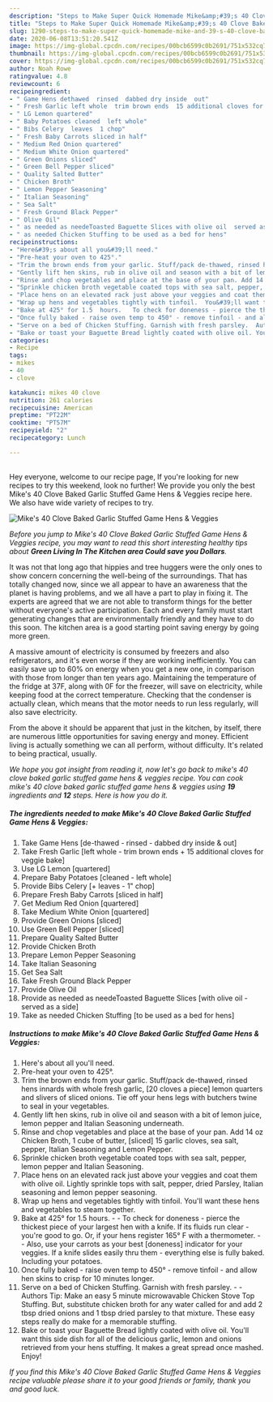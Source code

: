 ```yaml
---
description: "Steps to Make Super Quick Homemade Mike&amp;#39;s 40 Clove Baked Garlic Stuffed Game Hens &amp;amp; Veggies"
title: "Steps to Make Super Quick Homemade Mike&amp;#39;s 40 Clove Baked Garlic Stuffed Game Hens &amp;amp; Veggies"
slug: 1290-steps-to-make-super-quick-homemade-mike-and-39-s-40-clove-baked-garlic-stuffed-game-hens-and-amp-veggies
date: 2020-06-08T13:51:20.541Z
image: https://img-global.cpcdn.com/recipes/00bcb6599c0b2691/751x532cq70/mikes-40-clove-baked-garlic-stuffed-game-hens-veggies-recipe-main-photo.jpg
thumbnail: https://img-global.cpcdn.com/recipes/00bcb6599c0b2691/751x532cq70/mikes-40-clove-baked-garlic-stuffed-game-hens-veggies-recipe-main-photo.jpg
cover: https://img-global.cpcdn.com/recipes/00bcb6599c0b2691/751x532cq70/mikes-40-clove-baked-garlic-stuffed-game-hens-veggies-recipe-main-photo.jpg
author: Noah Rowe
ratingvalue: 4.8
reviewcount: 6
recipeingredient:
- " Game Hens dethawed  rinsed  dabbed dry inside  out"
- " Fresh Garlic left whole  trim brown ends  15 additional cloves for veggie bake"
- " LG Lemon quartered"
- " Baby Potatoes cleaned  left whole"
- " Bibs Celery  leaves  1 chop"
- " Fresh Baby Carrots sliced in half"
- " Medium Red Onion quartered"
- " Medium White Onion quartered"
- " Green Onions sliced"
- " Green Bell Pepper sliced"
- " Quality Salted Butter"
- " Chicken Broth"
- " Lemon Pepper Seasoning"
- " Italian Seasoning"
- " Sea Salt"
- " Fresh Ground Black Pepper"
- " Olive Oil"
- " as needed as needeToasted Baguette Slices with olive oil  served as a side"
- " as needed Chicken Stuffing to be used as a bed for hens"
recipeinstructions:
- "Here&#39;s about all you&#39;ll need."
- "Pre-heat your oven to 425°."
- "Trim the brown ends from your garlic. Stuff/pack de-thawed, rinsed hens innards with whole fresh garlic, [20 cloves a piece] lemon quarters and slivers of sliced onions. Tie off your hens legs with butchers twine to seal in your vegetables."
- "Gently lift hen skins, rub in olive oil and season with a bit of lemon juice, lemon pepper and Italian Seasoning underneath."
- "Rinse and chop vegetables and place at the base of your pan. Add 14 oz Chicken Broth, 1 cube of butter, [sliced] 15 garlic cloves, sea salt, pepper, Italian Seasoning and Lemon Pepper."
- "Sprinkle chicken broth vegetable coated tops with sea salt, pepper, lemon pepper and Italian Seasoning."
- "Place hens on an elevated rack just above your veggies and coat them with olive oil. Lightly sprinkle tops with salt, pepper, dried Parsley, Italian seasoning and lemon pepper seasoning."
- "Wrap up hens and vegetables tightly with tinfoil.  You&#39;ll want these hens and vegetables to steam together."
- "Bake at 425° for 1.5  hours.   To check for doneness - pierce the thickest piece of your largest hen with a knife. If its fluids run clear - you&#39;re good to go. Or, if your hens register 165° F with a thermometer.  Also, use your carrots as your best [doneness] indicator for your veggies. If a knife slides easily thru them - everything else is fully baked. Including your potatoes."
- "Once fully baked - raise oven temp to 450° - remove tinfoil - and allow hen skins to crisp for 10 minutes longer."
- "Serve on a bed of Chicken Stuffing. Garnish with fresh parsley.  Authors Tip: Make an easy 5 minute microwavable Chicken Stove Top Stuffing. But, substitute chicken broth for any water called for and add 2 tbsp dried onions and 1 tbsp dried parsley to that mixture. These easy steps really do make for a memorable stuffing."
- "Bake or toast your Baguette Bread lightly coated with olive oil. You&#39;ll want this side dish for all of the delicious garlic, lemon and onions retrieved from your hens stuffing. It makes a great spread once mashed. Enjoy!"
categories:
- Recipe
tags:
- mikes
- 40
- clove

katakunci: mikes 40 clove 
nutrition: 261 calories
recipecuisine: American
preptime: "PT22M"
cooktime: "PT57M"
recipeyield: "2"
recipecategory: Lunch

---
```

<br>
Hey everyone, welcome to our recipe page, If you're looking for new recipes to try this weekend, look no further! We provide you only the best Mike&#39;s 40 Clove Baked Garlic Stuffed Game Hens &amp; Veggies recipe here. We also have wide variety of recipes to try.
<br>


![Mike&#39;s 40 Clove Baked Garlic Stuffed Game Hens &amp; Veggies](https://img-global.cpcdn.com/recipes/00bcb6599c0b2691/751x532cq70/mikes-40-clove-baked-garlic-stuffed-game-hens-veggies-recipe-main-photo.jpg)

<i>Before you jump to Mike&#39;s 40 Clove Baked Garlic Stuffed Game Hens &amp; Veggies recipe, you may want to read this short interesting healthy tips about 
<strong>Green Living In The Kitchen area Could save you Dollars</strong>.</i>
</br>

It was not that long ago that hippies and tree huggers were the only ones to show concern concerning the well-being of the surroundings. That has totally changed now, since we all appear to have an awareness that the planet is having problems, and we all have a part to play in fixing it. The experts are agreed that we are not able to transform things for the better without everyone's active participation. Each and every family must start generating changes that are environmentally friendly and they have to do this soon. The kitchen area is a good starting point saving energy by going more green.

A massive amount of electricity is consumed by freezers and also refrigerators, and it's even worse if they are working inefficiently. You can easily save up to 60% on energy when you get a new one, in comparison with those from longer than ten years ago. Maintaining the temperature of the fridge at 37F, along with 0F for the freezer, will save on electricity, while keeping food at the correct temperature. Checking that the condenser is actually clean, which means that the motor needs to run less regularly, will also save electricity.

From the above it should be apparent that just in the kitchen, by itself, there are numerous little opportunities for saving energy and money. Efficient living is actually something we can all perform, without difficulty. It's related to being practical, usually.


<i>We hope you got insight from reading it, now let's go back to mike&#39;s 40 clove baked garlic stuffed game hens &amp; veggies recipe. You can cook mike&#39;s 40 clove baked garlic stuffed game hens &amp; veggies using <strong>19</strong> ingredients and <strong>12</strong> steps. Here is how you do it.
</i>

##### The ingredients needed to make Mike&#39;s 40 Clove Baked Garlic Stuffed Game Hens &amp; Veggies:

1. Take  Game Hens [de-thawed - rinsed - dabbed dry inside &amp; out]
1. Take  Fresh Garlic [left whole - trim brown ends + 15 additional cloves for veggie bake]
1. Use  LG Lemon [quartered]
1. Prepare  Baby Potatoes [cleaned - left whole]
1. Provide  Bibs Celery [+ leaves - 1&#34; chop]
1. Prepare  Fresh Baby Carrots [sliced in half]
1. Get  Medium Red Onion [quartered]
1. Take  Medium White Onion [quartered]
1. Provide  Green Onions [sliced]
1. Use  Green Bell Pepper [sliced]
1. Prepare  Quality Salted Butter
1. Provide  Chicken Broth
1. Prepare  Lemon Pepper Seasoning
1. Take  Italian Seasoning
1. Get  Sea Salt
1. Take  Fresh Ground Black Pepper
1. Provide  Olive Oil
1. Provide  as needed as needeToasted Baguette Slices [with olive oil - served as a side]
1. Take  as needed Chicken Stuffing [to be used as a bed for hens]


##### Instructions to make Mike&#39;s 40 Clove Baked Garlic Stuffed Game Hens &amp; Veggies:

1. Here&#39;s about all you&#39;ll need.
1. Pre-heat your oven to 425°.
1. Trim the brown ends from your garlic. Stuff/pack de-thawed, rinsed hens innards with whole fresh garlic, [20 cloves a piece] lemon quarters and slivers of sliced onions. Tie off your hens legs with butchers twine to seal in your vegetables.
1. Gently lift hen skins, rub in olive oil and season with a bit of lemon juice, lemon pepper and Italian Seasoning underneath.
1. Rinse and chop vegetables and place at the base of your pan. Add 14 oz Chicken Broth, 1 cube of butter, [sliced] 15 garlic cloves, sea salt, pepper, Italian Seasoning and Lemon Pepper.
1. Sprinkle chicken broth vegetable coated tops with sea salt, pepper, lemon pepper and Italian Seasoning.
1. Place hens on an elevated rack just above your veggies and coat them with olive oil. Lightly sprinkle tops with salt, pepper, dried Parsley, Italian seasoning and lemon pepper seasoning.
1. Wrap up hens and vegetables tightly with tinfoil.  You&#39;ll want these hens and vegetables to steam together.
1. Bake at 425° for 1.5  hours.  -  - To check for doneness - pierce the thickest piece of your largest hen with a knife. If its fluids run clear - you&#39;re good to go. Or, if your hens register 165° F with a thermometer. -  - Also, use your carrots as your best [doneness] indicator for your veggies. If a knife slides easily thru them - everything else is fully baked. Including your potatoes.
1. Once fully baked - raise oven temp to 450° - remove tinfoil - and allow hen skins to crisp for 10 minutes longer.
1. Serve on a bed of Chicken Stuffing. Garnish with fresh parsley. -  - Authors Tip: Make an easy 5 minute microwavable Chicken Stove Top Stuffing. But, substitute chicken broth for any water called for and add 2 tbsp dried onions and 1 tbsp dried parsley to that mixture. These easy steps really do make for a memorable stuffing.
1. Bake or toast your Baguette Bread lightly coated with olive oil. You&#39;ll want this side dish for all of the delicious garlic, lemon and onions retrieved from your hens stuffing. It makes a great spread once mashed. Enjoy!


<i>If you find this Mike&#39;s 40 Clove Baked Garlic Stuffed Game Hens &amp; Veggies recipe valuable please share it to your good friends or family, thank you and good luck.</i>
